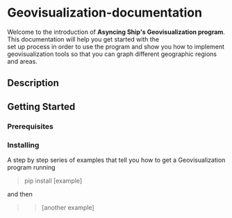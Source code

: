 # Geovisualization-documentation
Welcome to the introduction of **Asyncing Ship's Geovisualization program**. This documentation will help you get started with the\
set up process in order to use the program and show you how to implement geovisualization tools so that you can graph different geographic regions and areas.


## Description


## Getting Started


### Prerequisites


### Installing
A step by step series of examples that tell you how to get a Geovisualization program running
> pip install [example]

and then
>> [another example]
